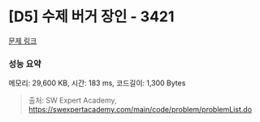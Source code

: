 # [D5] 수제 버거 장인 - 3421 

[문제 링크](https://swexpertacademy.com/main/code/problem/problemDetail.do?contestProbId=AWErcQmKy6kDFAXi) 

### 성능 요약

메모리: 29,600 KB, 시간: 183 ms, 코드길이: 1,300 Bytes



> 출처: SW Expert Academy, https://swexpertacademy.com/main/code/problem/problemList.do